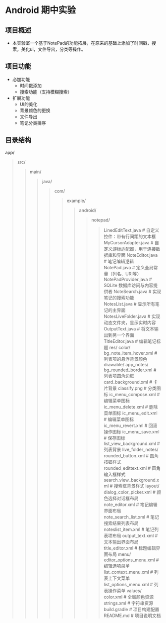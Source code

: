 # Android 期中实验

## 项目概述

  * 本实验室一个基于NotePad的功能拓展，在原来的基础上添加了时间戳，搜索，美化ui，文件导出，分类等操作。 

## 项目功能

 * 必加功能
   * 时间戳添加
   * 搜索功能（支持模糊搜索）
 * 扩展功能
   * UI的美化
   * 背景颜色的更换
   * 文件导出
   * 笔记分类排序

## 目录结构

app/
> src/
>> main/
>>> java/
>>>> com/
>>>>> example/
>>>>>> android/
>>>>>>> notepad/
>>>>>>>> LinedEditText.java  # 自定义控件：带有行间距的文本框
>>>>>>>> MyCursorAdapter.java  # 自定义游标适配器，用于连接数据库和界面
>>>>>>>> NoteEditor.java  # 笔记编辑逻辑
>>>>>>>> NotePad.java  # 定义全局常量（列名、URI等）
>>>>>>>> NotePadProvider.java  # SQLite 数据库访问与内容提供者
>>>>>>>> NoteSearch.java  # 实现笔记的搜索功能
>>>>>>>> NotesList.java  # 显示所有笔记的主界面
>>>>>>>> NotesLiveFolder.java  # 实现动态文件夹，显示实时内容
>>>>>>>> OutputText.java  # 将文本输出到另一个界面
>>>>>>>> TitleEditor.java  # 编辑笔记标题
>>> res/
>>>> color/
>>>>> bg_note_item_hover.xml  # 列表项的悬浮背景颜色
>>>> drawable/
>>>>> app_notes/
>>>>>> bg_rounded_border.xml  # 列表项圆角边框
>>>>>> card_background.xml  # 卡片背景
>>>>>> classify.png  # 分类图标
>>>>> ic_menu_compose.xml  # 编辑菜单图标
>>>>> ic_menu_delete.xml  # 删除菜单图标
>>>>> ic_menu_edit.xml  # 编辑菜单图标
>>>>> ic_menu_revert.xml  # 回滚操作图标
>>>>> ic_menu_save.xml  # 保存图标
>>>>> list_view_background.xml  # 列表背景
>>>>> live_folder_notes/
>>>>>> rounded_button.xml  # 圆角按钮样式
>>>>>> rounded_edittext.xml  # 圆角输入框样式
>>>>>> search_view_background.xml  # 搜索框背景样式
>>>> layout/
>>>>> dialog_color_picker.xml  # 颜色选择对话框布局
>>>>> note_editor.xml  # 笔记编辑界面布局
>>>>> note_search_list.xml  # 笔记搜索结果列表布局
>>>>> noteslist_item.xml  # 笔记列表项布局
>>>>> output_text.xml  # 文本输出界面布局
>>>>> title_editor.xml  # 标题编辑界面布局
>>>> menu/
>>>>> editor_options_menu.xml  # 编辑选项菜单
>>>>> list_context_menu.xml  # 列表上下文菜单
>>>>> list_options_menu.xml  # 列表操作菜单
>>>> values/
>>>>> color.xml  # 全局颜色资源
>>>>> strings.xml  # 字符串资源
>>> build.gradle  # 项目构建配置
> README.md  # 项目说明文档

